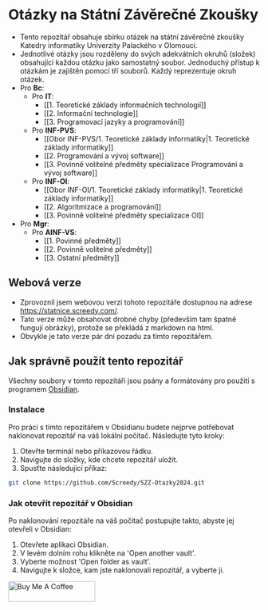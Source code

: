 # Otázky na Státní Závěrečné Zkoušky

- Tento repozitář obsahuje sbírku otázek na státní závěrečné zkoušky Katedry informatiky Univerzity Palackého v Olomouci. 
- Jednotlivé otázky jsou rozděleny do svých adekvátních okruhů (složek) obsahující každou otázku jako samostatný soubor. Jednoduchý přístup k otázkám je zajištěn pomocí tří souborů. Každý reprezentuje okruh otázek.
- Pro **Bc**:
	- Pro **IT**:
		- [[1. Teoretické základy informačních technologií]]
		- [[2. Informační technologie]]
		- [[3. Programovací jazyky a programování]]
	- Pro **INF-PVS**:
		- [[Obor INF-PVS/1. Teoretické základy informatiky|1. Teoretické základy informatiky]]
		- [[2. Programování a vývoj software]]
		- [[3. Povinně volitelné předměty specializace Programování a vývoj software]]
	- Pro **INF-OI**:
		- [[Obor INF-OI/1. Teoretické základy informatiky|1. Teoretické základy informatiky]]
		- [[2. Algoritmizace a programování]]
		- [[3. Povinně volitelné předměty specializace OI]]
- Pro **Mgr**:
	- Pro **AINF-VS**:
		- [[1. Povinné předměty]]
		- [[2. Povinně volitelné předměty]]
		- [[3. Ostatní předměty]]

## Webová verze
- Zprovoznil jsem webovou verzi tohoto repozitáře dostupnou na adrese https://statnice.screedy.com/.
- Tato verze může obsahovat drobné chyby (především tam špatně fungují obrázky), protože se překládá z markdown na html.
- Obvykle je tato verze pár dní pozadu za tímto repozitářem.

## Jak správně použít tento repozitář
Všechny soubory v tomto repozitáři jsou psány a formátovány pro použití s programem [Obsidian](https://obsidian.md/).

### Instalace
Pro práci s tímto repozitářem v Obsidianu budete nejprve potřebovat naklonovat repozitář na váš lokální počítač. Následujte tyto kroky:
1. Otevřte terminál nebo příkazovou řádku.
2. Navigujte do složky, kde chcete repozitář uložit.
3. Spusťte následující příkaz:
```bash
git clone https://github.com/Screedy/SZZ-Otazky2024.git
```


### Jak otevřít repozitář v Obsidian
Po naklonování repozitáře na váš počítač postupujte takto, abyste jej otevřeli v Obsidian:
1. Otevřete aplikaci Obsidian.
2. V levém dolním rohu klikněte na 'Open another vault'.
3. Vyberte možnost 'Open folder as vault'.
4. Navigujte k složce, kam jste naklonovali repozitář, a vyberte ji.

<a href="https://www.buymeacoffee.com/screedy" target="_blank"><img src="https://cdn.buymeacoffee.com/buttons/default-orange.png" alt="Buy Me A Coffee" height="41" width="174"></a>
